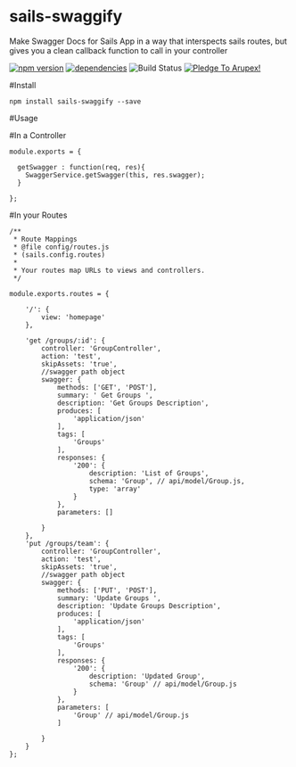 # sails-swaggify
Make Swagger Docs for Sails App in a way that interspects sails routes, but gives you a clean callback function to call in your controller


[![npm version](https://badge.fury.io/js/sails-swaggify.svg)](https://badge.fury.io/js/sails-swaggify) [![dependencies](https://david-dm.org/arupex/sails-swaggify.svg)](http://github.com/arupex/sails-swaggify) ![Build Status](https://api.travis-ci.org/arupex/sails-swaggify.svg?branch=master) <a href='https://pledgie.com/campaigns/31873'><img alt='Pledge To Arupex!' src='https://pledgie.com/campaigns/31873.png?skin_name=chrome' border='0' ></a>


#Install

    npm install sails-swaggify --save

#Usage

#In a Controller

    module.exports = {

      getSwagger : function(req, res){
        SwaggerService.getSwagger(this, res.swagger);
      }

    };

#In your Routes

    /**
     * Route Mappings
     * @file config/routes.js
     * (sails.config.routes)
     *
     * Your routes map URLs to views and controllers.
     */

    module.exports.routes = {

        '/': {
            view: 'homepage'
        },

        'get /groups/:id': {
            controller: 'GroupController',
            action: 'test',
            skipAssets: 'true',
            //swagger path object
            swagger: {
                methods: ['GET', 'POST'],
                summary: ' Get Groups ',
                description: 'Get Groups Description',
                produces: [
                    'application/json'
                ],
                tags: [
                    'Groups'
                ],
                responses: {
                    '200': {
                        description: 'List of Groups',
                        schema: 'Group', // api/model/Group.js,
                        type: 'array'
                    }
                },
                parameters: []

            }
        },
        'put /groups/team': {
            controller: 'GroupController',
            action: 'test',
            skipAssets: 'true',
            //swagger path object
            swagger: {
                methods: ['PUT', 'POST'],
                summary: 'Update Groups ',
                description: 'Update Groups Description',
                produces: [
                    'application/json'
                ],
                tags: [
                    'Groups'
                ],
                responses: {
                    '200': {
                        description: 'Updated Group',
                        schema: 'Group' // api/model/Group.js
                    }
                },
                parameters: [
                    'Group' // api/model/Group.js
                ]

            }
        }
    };
